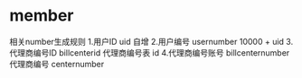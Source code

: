 # member
相关number生成规则
1.用户ID uid 自增 
2.用户编号 usernumber 10000 + uid 
3.代理商编号ID billcenterid 代理商编号表 id
4.代理商编号账号 billcenternumber 代理商编号 centernumber
